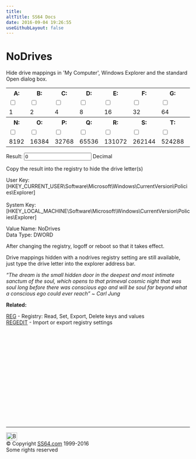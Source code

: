 ```yaml
---
title:
altTitle: SS64 Docs
date: 2016-09-04 19:26:55
useGithubLayout: false
---
```

<!-- #BeginLibraryItem "/Library/head_ntsyntax.lbi" --><!-- #EndLibraryItem --><h1>NoDrives</h1> 
<p> Hide drive mappings in 'My Computer', Windows Explorer
and the standard Open dialog box.</p>
<table>
<tbody><tr>
<th scope="col">A:</th>
<th scope="col">B:</th>
<th scope="col">C:</th>
<th scope="col">D:</th>
<th scope="col">E:</th>
<th scope="col">F:</th>
<th scope="col">G:</th>
<th scope="col">H:</th>
<th scope="col">I:</th>
<th scope="col">J:</th>
<th scope="col">K:</th>
<th scope="col">L:</th>
<th scope="col">M:</th>
<th scope="col">None</th>
</tr>
<tr>
<td><input id="d1" value="1" type="checkbox" onclick="calculate();"></td>
<td><input id="d2" value="2" type="checkbox" onclick="calculate();"></td>
<td><input id="d3" value="4" type="checkbox" onclick="calculate();"></td>
<td><input id="d4" value="8" type="checkbox" onclick="calculate();"></td>
<td><input id="d5" value="16" type="checkbox" onclick="calculate();"></td>
<td><input id="d6" value="32" type="checkbox" onclick="calculate();"></td>
<td><input id="d7" value="64" type="checkbox" onclick="calculate();"></td>
<td><input id="d8" value="128" type="checkbox" onclick="calculate();"></td>
<td><input id="d9" value="256" type="checkbox" onclick="calculate();"></td>
<td><input id="d10" value="512" type="checkbox" onclick="calculate();"></td>
<td><input id="d11" value="1024" type="checkbox" onclick="calculate();"></td>
<td><input id="d12" value="2048" type="checkbox" onclick="calculate();"></td>
<td><input id="d13" value="4096" type="checkbox" onclick="calculate();"></td>
<td><input id="d0" value="0" type="checkbox" onclick="window.location.reload(true);"></td>
</tr>
<tr>
<td>1</td>
<td>2</td>
<td>4</td>
<td>8</td>
<td>16</td>
<td>32</td>
<td>64</td>
<td>128</td>
<td>256</td>
<td>512</td>
<td>1024</td>
<td>2048</td>
<td>4096</td>
<td>0</td>
</tr>
<tr>
<th>N:</th>
<th>O:</th>
<th>P:</th>
<th>Q:</th>
<th>R:</th>
<th>S:</th>
<th>T:</th>
<th>U:</th>
<th>V:</th>
<th>W:</th>
<th>X:</th>
<th>Y:</th>
<th>Z:</th>
<th>ALL</th>
</tr>
<tr>
<td><input id="d14" value="8192" type="checkbox" onclick="calculate();"></td>
<td><input id="d15" value="16384" type="checkbox" onclick="calculate();"></td>
<td><input id="d16" value="32768" type="checkbox" onclick="calculate();"></td>
<td><input id="d17" value="65536" type="checkbox" onclick="calculate();"></td>
<td><input id="d18" value="131072" type="checkbox" onclick="calculate();"></td>
<td><input id="d19" value="262144" type="checkbox" onclick="calculate();"></td>
<td><input id="d20" value="524288" type="checkbox" onclick="calculate();"></td>
<td><input id="d21" value="1048576" type="checkbox" onclick="calculate();"></td>
<td><input id="d22" value="2097152" type="checkbox" onclick="calculate();"></td>
<td><input id="d23" value="4194304" type="checkbox" onclick="calculate();"></td>
<td><input id="d24" value="8388608" type="checkbox" onclick="calculate();"></td>
<td><input id="d25" value="16777216" type="checkbox" onclick="calculate();"></td>
<td><input id="d26" value="33554432" type="checkbox" onclick="calculate();"></td>
<td>&nbsp;</td>
</tr>
<tr>
<td>8192</td>
<td>16384</td>
<td>32768</td>
<td>65536</td>
<td>131072</td>
<td>262144</td>
<td>524288</td>
<td>1048576</td>
<td>2097152</td>
<td>4194304</td>
<td>8388608</td>
<td>16777216</td>
<td>33554432</td>
<td>67108863</td>
</tr>
</tbody></table>
<p>Result: <input id="result" value="0"> Decimal</p>
<p>Copy the result into the registry to hide the drive letter(s)</p>
<p>User Key:<br>
<span class="code">[HKEY_CURRENT_USER\Software\Microsoft\Windows\CurrentVersion\Policies\Explorer]</span><br>
<br>
 System Key:<br>
<span class="code">[HKEY_LOCAL_MACHINE\Software\Microsoft\Windows\CurrentVersion\Policies\Explorer]</span></p>
<p>Value Name: <span class="code">NoDrives</span><br>
Data Type: DWORD</p>
<p>After changing the registry, logoff or reboot so that it takes effect.</p>
<p>Drive mappings hidden with a nodrives registry setting are still available, just type the drive letter into the explorer address bar. </p>
<p class="quote"><i>“The dream is the small hidden door in the deepest and most intimate sanctum of the soul, which opens to that primeval cosmic night that was soul long before there was conscious ego and will be soul far beyond what a conscious ego could ever reach” ~ Carl Jung</i></p>
<p><b>Related:</b></p>
<p><a href="reg.html">REG</a> - Registry: Read, Set, Export, Delete keys and values <br>
<a href="regedit.html">REGEDIT</a> - Import or export registry settings</p><!-- #BeginLibraryItem "/Library/foot_nt.lbi" --><p>
<!-- windows300 -->
<ins class="adsbygoogle" style="display:inline-block;width:300px;height:250px" data-ad-client="ca-pub-6140977852749469" data-ad-slot="7649547908"></ins>
<script>
(adsbygoogle = window.adsbygoogle || []).push({});
</script></p>
<hr>
<div id="bl" class="footer"><a href="syntax-nodrives.html#"><img src="../images/top.png" width="30" height="22" alt="Back to the Top"></a></div>
<div id="br" class="footer, tagline">© Copyright <a href="http://ss64.com/">SS64.com</a> 1999-2016<br>
Some rights reserved</div><!-- #EndLibraryItem -->

